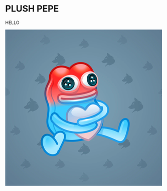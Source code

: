 <!DOCTYPE html>
<html lang="en">
<head>
    <meta charset="UTF-8">
    <title>Mini App</title>
</head>
<body>
    <h1>PLUSH PEPE</h1>
    <p>HELLO</p>
    <img src="Pepe.png">
</body>
</html>
